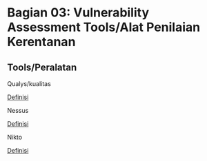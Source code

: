 # Bagian 03: Vulnerability Assessment Tools/Alat Penilaian Kerentanan

## Tools/Peralatan

Qualys/kualitas

[Definisi](../definitions/definitions_Q.md#qualys)

Nessus

[Definisi](../definitions/definitions_N.md#nessus)

Nikto

[Definisi](../definitions/definitions_N.md#nikto)
